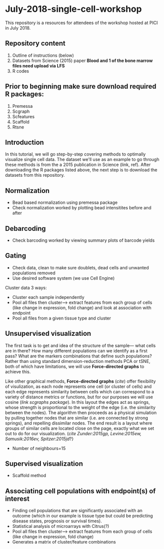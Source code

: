 # July-2018-single-cell-workshop
This repository is a resources for attendees of the workshop hosted at PICI in July 2018.


## Repository content
1.	Outline of instructions (below)
2.	Datasets from Science (2015) paper         **Blood and 1 of the bone marrow files need upload via LFS**
3.	R codes

## Prior to beginning make sure download required R packages:
1. Premessa
2. Scgraph
3. Scfeatures
4. Scaffold
5. Rtsne

## Introduction
In this tutorial, we will go step-by-step covering methods to optimally visualize single cell data. The dataset we'll use as an example to go through these methods is from the a 2015 publication in Science (link, ref). After downloading the R packages listed above, the next step is to download the datasets from this repository.

## Normalization
* Bead based normalization using premessa package
* Check normalization worked by plotting bead intensitites before and after


## Debarcoding
* Check barcoding worked by viewing summary plots of barcode yields

## Gating
* Check data, clean to make sure doublets, dead cells and unwanted populations removed
* Use desired software system (we use Cell Engine)

Cluster data 3 ways:
* Cluster each sample independently
* Pool all files then cluster--> extract features from each group of cells (like change in expression, fold change) and look at association with endpoint
* Pool all files from a given tissue type and cluster

## Unsupervised visualization 
The first task is to get and idea of the structure of the sample— what cells are in there? How many different populations can we identify as a first pass? What are the markers combinations that define such populations? Rather than using standard dimension-reduction methods PCA or tSNE, both of which have limitations, we will use **Force-directed graphs** to achieve this.

Like other graphical methods, **Force-directed graphs** (_cite_) offer flexibility of visulization, as each node represents one cell (or cluster of cells) and each edge represents similarity between cells which can correspond to a variety of distance metrics or functions, but for our purposes we will use cosine (_link scgraphs package_).  In this layout the edges act as springs, whose strength is proportional to the weight of the edge (i.e. the similarity between the nodes). The algorithm then proceeds as a physical simulation by pulling together nodes that are similar (i.e. are connected by strong springs), and repelling dissimilar nodes. The end result is a layout where groups of similar cells are located close on the page, exactly what we set out to do for our visualization. (_cite Zunder:2015gp, Levine:2015ew, Samusik:2016ev, Spitzer:2015jd_?}

* Number of neighbours=15

## Supervised visualization 
* Scaffold method

## Associating cell populations with endpoint(s) of interest
* Finding  cell populations that are significantly associated with an outcome (which in our example is tissue type but could be predicting disease states, prognosis or survival times).
* Statistical analysis of microarrays with Citrus(?)
* Pool all files then cluster--> extract features from each group of cells (like change in expression, fold change) 
* Generates a matrix of cluster/feature combinations 
